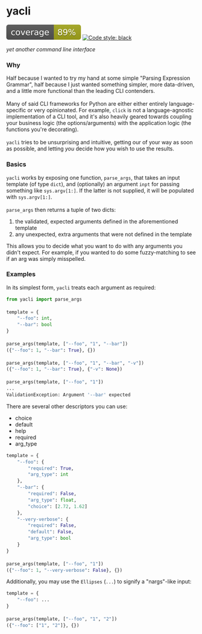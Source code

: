 # yacli
![coverage](images/coverage.svg)
[![Code style: black](https://img.shields.io/badge/code%20style-black-000000.svg)](https://github.com/psf/black)

_yet another command line interface_

### Why
Half because I wanted to try my hand at some simple "Parsing Expression Grammar", 
half because I just wanted something simpler, more data-driven, and a little more functional than the leading CLI contenders.
<br><br>
Many of said CLI frameworks for Python are either either entirely language-specific or very opinionated.
For example, `click` is not a language-agnostic implementation of a CLI tool, and it's also heavily geared towards coupling your business logic (the options/arguments) with the application logic (the functions you're decorating).
<br><br>
`yacli` tries to be unsurprising and intuitive, getting our of your way as soon as possible, and letting _you_ decide how you wish to use the results.

### Basics
`yacli` works by exposing one function, `parse_args`, that takes an input template (of type `dict`),
and (optionally) an argument `inpt` for passing something like `sys.argv[1:]`.
If the latter is not supplied, it will be populated with `sys.argv[1:]`.
<br><br>
`parse_args` then returns a tuple of two dicts:
1. the validated, expected arguments defined in the aforementioned template
2. any unexpected, extra arguments that were not defined in the template

This allows you to decide what you want to do with any arguments you didn't expect.
For example, if you wanted to do some fuzzy-matching to see if an arg was simply misspelled.


### Examples

In its simplest form, `yacli` treats each argument as required:

```python
from yacli import parse_args

template = {
    "--foo": int,
    "--bar": bool
}

parse_args(template, ["--foo", "1", "--bar"])
({"--foo": 1, "--bar": True}, {})

parse_args(template, ["--foo", "1", "--bar", "-v"])
({"--foo": 1, "--bar": True}, {"-v": None})

parse_args(template, ["--foo", "1"])
...
ValidationException: Argument '--bar' expected
```

There are several other descriptors you can use:
- choice
- default
- help
- required
- arg_type

```python
template = {
    "--foo": {
        "required": True,
        "arg_type": int
    },
    "--bar": {
        "required": False,
        "arg_type": float,
        "choice": [2.72, 1.62]
    },
    "--very-verbose": {
        "required": False,
        "default": False,
        "arg_type": bool
    }
}

parse_args(template, ["--foo", "1"])
({"--foo": 1, "--very-verbose": False}, {})
```

Additionally, you may use the `Ellipses` (`...`) to signify a "nargs"-like input:

```python
template = {
    "--foo": ...
}

parse_args(template, ["--foo", "1", "2"])
({"--foo": ["1", "2"]}, {})
```
